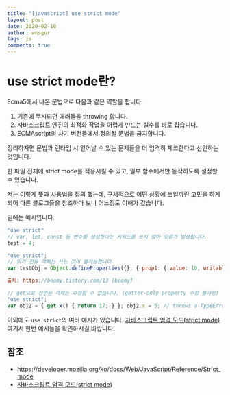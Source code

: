 ```yaml
---
title: "[javascript] use strict mode"
layout: post
date: 2020-02-18
author: wnsgur
tags: js
comments: true
---
```

# use strict mode란?
Ecma5에서 나온 문법으로 다음과 같은 역할을 합니다.

1. 기존에 무시되던 에러들을 throwing 합니다.
2. 자바스크립트 엔진의 최적화 작업을 어렵게 만드는 실수를 바로 잡습니다.
3. ECMAscript의 차기 버전들에서 정의될 문법을 금지합니다.


정리하자면 문법과 런타임 시 일어날 수 있는 문제들을 더 엄격히 체크한다고 선언하는 것입니다.

한 파일 전체에 strict mode를 적용시킬 수 있고, 일부 함수에서만 동작하도록 설정할 수 있습니다.

저는 이렇게 뜻과 사용법을 정의 했는데, 구체적으로 어떤 상황에 쓰일까란 고민을 하게 되어 다른 블로그들을 참조하다 보니 어느정도 이해가 갔습니다.

밑에는 예시입니다.

```js
"use strict"
// var, let, const 등 변수를 생성한다는 키워드를 쓰지 않아 오류가 발생합니다.
test = 4;
```


```js
"use strict"; 
// 읽기 전용 객체는 쓰는 것이 불가능합니다.
var testObj = Object.defineProperties({}, { prop1: { value: 10, writable: false // by default }, prop2: { get: function () { } } }); testObj.prop1 = 20; testObj.prop2 = 30;

출처: https://beomy.tistory.com/13 [beomy]
```

```js
// get으로 선언된 객체는 수정할 수 없습니다. (getter-only property 수정 불가능)
"use strict"; 
var obj2 = { get x() { return 17; } }; obj2.x = 5; // throws a TypeError
```

이외에도 `use strict`의 여러 예시가 있습니다.
[자바스크립트 엄격 모드(strict mode)](https://beomy.tistory.com/13) 여기서 한번 예시들을 확인하시길 바랍니다!


## 참조
* https://developer.mozilla.org/ko/docs/Web/JavaScript/Reference/Strict_mode
* [자바스크립트 엄격 모드(strict mode)](https://beomy.tistory.com/13)
